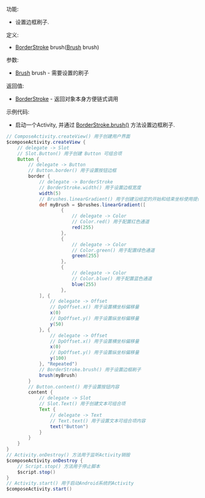 功能:

+ 设置边框刷子.

定义:

+ [BorderStroke](/API/UI/Compose/Graphics/BorderStroke/README.md)
  brush([Brush](/API/UI/Compose/Graphics/Brush/README.md) brush)

参数:

+ [Brush](/API/UI/Compose/Graphics/Brush/README.md) brush - 需要设置的刷子

返回值:

+ [BorderStroke](/API/UI/Compose/Graphics/BorderStroke/README.md) - 返回对象本身方便链式调用

示例代码:

+ 启动一个Activity, 并通过 [BorderStroke.brush()](/API/UI/Compose/Graphics/BorderStroke/README.md?id=brush)
  方法设置边框刷子.

```groovy
// ComposeActivity.createView() 用于创建用户界面
$composeActivity.createView {
    // delegate -> Slot
    // Slot.Button() 用于创建 Button 可组合项
    Button {
        // delegate -> Button
        // Button.border() 用于设置按钮边框
        border {
            // delegate -> BorderStroke
            // BorderStroke.width() 用于设置边框宽度
            width(5)
            // Brushes.linearGradient() 用于创建沿给定的开始和结束坐标使用提供的颜色创建线性渐变的刷子
            def myBrush = $brushes.linearGradient([
                    {
                        // delegate -> Color
                        // Color.red() 用于配置红色通道
                        red(255)
                    },
                    {
                        // delegate -> Color
                        // Color.green() 用于配置绿色通道
                        green(255)
                    },
                    {
                        // delegate -> Color
                        // Color.blue() 用于配置蓝色通道
                        blue(255)
                    },
            ], {
                // delegate -> Offset
                // DpOffset.x() 用于设置横坐标偏移量
                x(0)
                // DpOffset.y() 用于设置纵坐标偏移量
                y(50)
            }, {
                // delegate -> Offset
                // DpOffset.x() 用于设置横坐标偏移量
                x(0)
                // DpOffset.y() 用于设置纵坐标偏移量
                y(100)
            }, "Repeated")
            // BorderStroke.brush() 用于设置边框刷子
            brush(myBrush)
        }
        // Button.content() 用于设置按钮内容
        content {
            // delegate -> Slot
            // Slot.Text() 用于创建文本可组合项
            Text {
                // delegate -> Text
                // Text.text() 用于设置文本可组合项内容
                text("Button")
            }
        }
    }
}
// Activity.onDestroy() 方法用于监听Activity销毁
$composeActivity.onDestroy {
    // Script.stop() 方法用于停止脚本
    $script.stop()
}
// Activity.start() 用于启动Android系统的Activity
$composeActivity.start()
```